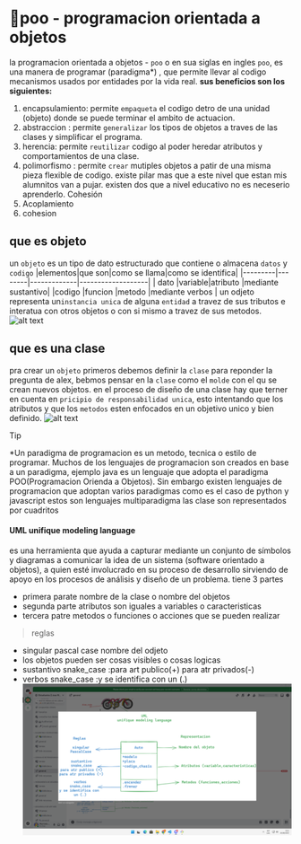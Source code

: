 # 🚌poo - programacion orientada a objetos
la programacion orientada a objetos - `poo` o en sua siglas en 
ingles `poo`, es una manera de programar (paradigma*) , que permite 
llevar al codigo mecanismos usados por entidades por la vida real.
**sus beneficios son los siguientes:**
1. encapsulamiento: permite `empaqueta` el codigo detro de una unidad (objeto) donde se puede terminar el ambito de actuacion.
2. abstraccion : permite `generalizar` los tipos de objetos a traves de las clases y simplificar el programa.
3. herencia: permite `reutilizar` codigo al poder heredar atributos y comportamientos de una clase.
4. polimorfismo : permite `crear` mutiples objetos a patir de una misma pieza flexible de codigo. existe pilar mas que a este nivel que estan mis alumnitos van a pujar. 
existen dos que a nivel educativo no es neceserio aprenderlo. Cohesión
5. Acoplamiento
6. cohesion
## que es objeto
un `objeto` es un tipo de dato estructurado que contiene o almacena `datos`  y `codigo`
|elementos|que son|como se llama|como se identifica|
|---------|--------|-------------|-------------------|
| dato    |variable|atributo     |mediante sustantivo|
|codigo   |funcion |metodo       |mediante verbos    |
un odjeto representa un`instancia unica` de alguna `entidad` a travez de sus tributos e interatua con otros objetos o con si mismo a travez de sus metodos.
![alt text](https://media.discordapp.net/attachments/1229804394959208529/1265682466891632641/image.png?ex=66a26627&is=66a114a7&hm=28c2431da075a559085d7fdc9442f9b088ca100db060dd28243ba00cd8dbc516&=&format=webp&quality=lossless&width=1129&height=671)
## que es una clase
pra crear un `objeto` primeros debemos definir la `clase` para reponder la pregunta de alex, bebmos pensar en la `clase` como el `molde` con el qu se crean nuevos objetos.
en el proceso de diseño de una clase hay que terner en cuenta en `pricipio de responsabilidad unica`, esto intentando que los atributos y que los `metodos` esten enfocados en un objetivo unico y bien definido.
![alt text](https://media.discordapp.net/attachments/1229804394959208529/1265686049707786340/image.png?ex=66a2697d&is=66a117fd&hm=85d033dcdc400108ba27a1e68cd63a6dfb1513b34a5e65ae3231127627ec34c5&=&format=webp&quality=lossless)
>[!TIP]
> *Un paradigma de programacion es un metodo, tecnica o estilo de programar. Muchos de los lenguajes de programacion son creados en base a un paradigma, ejemplo java es un lenguaje que adopta el paradigma POO(Programacion Orienda a Objetos). Sin embargo existen lenguajes de programacion que adoptan varios paradigmas como es el caso de python y javascript estos son lenguajes multiparadigma
> las clase son representados por cuadritos
#### UML unifique modeling language
es una herramienta que ayuda a capturar mediante un conjunto de símbolos y diagramas a comunicar la idea de un sistema (software orientado a objetos), a quien esté involucrado en su proceso de desarrollo sirviendo de apoyo en los procesos de análisis y diseño de un problema. tiene 3 partes  
-  primera parate nombre de la clase o nombre del objetos
- segunda parte atributos son iguales a variables o caracteristicas
-  tercera patre metodos o funciones o acciones que se pueden realizar
> reglas
>
- singular pascal case nombre del odjeto
- los objetos pueden ser cosas visibles o cosas logicas
- sustantivo snake_case :para art publico(+) para atr privados(-)
- verbos snake_case :y se identifica con un (.)
  ![alt text](image.png)